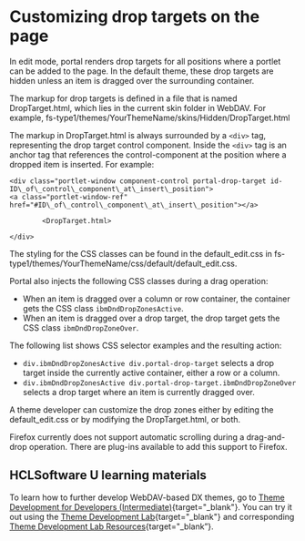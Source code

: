 # Customizing drop targets on the page

In edit mode, portal renders drop targets for all positions where a portlet can be added to the page. In the default theme, these drop targets are hidden unless an item is dragged over the surrounding container.

The markup for drop targets is defined in a file that is named DropTarget.html, which lies in the current skin folder in WebDAV. For example, fs-type1/themes/YourThemeName/skins/Hidden/DropTarget.html

The markup in DropTarget.html is always surrounded by a `<div>` tag, representing the drop target control component. Inside the `<div>` tag is an anchor tag that references the control-component at the position where a dropped item is inserted. For example:

```
<div class="portlet-window component-control portal-drop-target id-ID\_of\_control\_component\_at\_insert\_position">
<a class="portlet-window-ref" href="#ID\_of\_control\_component\_at\_insert\_position"></a>

        <DropTarget.html>

</div>
```

The styling for the CSS classes can be found in the default\_edit.css in fs-type1/themes/YourThemeName/css/default/default\_edit.css.

Portal also injects the following CSS classes during a drag operation:

-   When an item is dragged over a column or row container, the container gets the CSS class `ibmDndDropZonesActive`.
-   When an item is dragged over a drop target, the drop target gets the CSS class `ibmDndDropZoneOver`.

The following list shows CSS selector examples and the resulting action:

-   `div.ibmDndDropZonesActive div.portal-drop-target` selects a drop target inside the currently active container, either a row or a column.
-   `div.ibmDndDropZonesActive div.portal-drop-target.ibmDndDropZoneOver` selects a drop target where an item is currently dragged over.

A theme developer can customize the drop zones either by editing the default\_edit.css or by modifying the DropTarget.html, or both.

Firefox currently does not support automatic scrolling during a drag-and-drop operation. There are plug-ins available to add this support to Firefox.

## HCLSoftware U learning materials

To learn how to further develop WebDAV-based DX themes, go to [Theme Development for Developers (Intermediate)](https://hclsoftwareu.hcltechsw.com/component/axs/?view=sso_config&id=3&forward=https%3A%2F%2Fhclsoftwareu.hcltechsw.com%2Fcourses%2Flesson%2F%3Fid%3D3462){target="_blank"}. You can try it out using the [Theme Development Lab](https://hclsoftwareu.hcltechsw.com/images/Lc4sMQCcN5uxXmL13gSlsxClNTU3Mjc3NTc4MTc2/DS_Academy/DX/Developer/HDX-DEV-200_Theme_Development.pdf){target="_blank"} and corresponding [Theme Development Lab Resources](https://hclsoftwareu.hcltechsw.com/images/Lc4sMQCcN5uxXmL13gSlsxClNTU3Mjc3NTc4MTc2/DS_Academy/DX/Developer/HDX-DEV-200_Theme_Development_Lab_Resources.zip){target="_blank”}.
